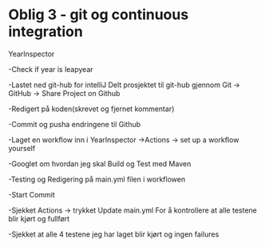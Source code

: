 # Oblig 3 - git og continuous integration

YearInspector

-Check if year is leapyear

-Lastet ned git-hub for intelliJ
Delt prosjektet til git-hub gjennom
  Git
    -> GitHub
      -> Share Project on Github

-Redigert på koden(skrevet og fjernet kommentar)

-Commit og pusha endringene til Github

-Laget en workflow inn i 
    YearInspector
      ->Actions
        -> set up a workflow yourself 

-Googlet om hvordan jeg skal Build og Test med Maven

-Testing og Redigering på main.yml filen i workflowen

-Start Commit

-Sjekket Actions
        -> trykket Update main.yml
 For å kontrollere at alle testene blir kjørt og fullført

-Sjekket at alle 4 testene jeg har laget blir kjørt og ingen failures

